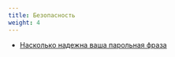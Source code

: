 ```yaml
---
title: Безопасность
weight: 4
---
```


- [Насколько надежна ваша парольная фраза](security/passphrase)